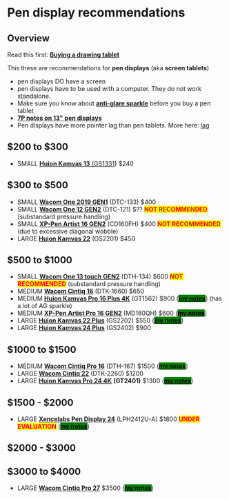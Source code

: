 # Pen display recommendations

## Overview

Read this first: [**Buying a drawing tablet**](../) &#x20;

This these are recommendations for **pen displays** (aka **screen tablets**)

* pen displays DO have a screen&#x20;
* pen displays have to be used with a computer. They do not work standalone.
* Make sure you know about [**anti-glare sparkle**](../../guides/pen-displays/anti-glare-sparkle.md) before you buy a pen tablet
* [**7P notes on 13" pen displays**](../../7p-notes/7p-notes-other/7p-notes-huion-gs1331-xppen-cd130fh.md)&#x20;
* Pen displays have more pointer lag than pen tablets. More here: [lag](../../guides/core-features/lag.md)&#x20;

## $200 to $300 &#x20;

* SMALL [**Huion Kamvas 13** (GS1331](../../product-info/huion/huion-kamvas/)) $240&#x20;

## $300 to $500

* SMALL [**Wacom One 2019 GEN1**](../../product-info/wacom/wacom-one-dtc-133/) (DTC-133) $400&#x20;
* SMALL [**Wacom One 12 GEN2**](../../product-info/wacom/wacom-one-gen2/) (DTC-121) $?? <mark style="color:red;">**NOT RECOMMENDED**</mark> (substandard pressure handling)
* SMALL [**XP-Pen Artist 16 GEN2**](../../product-info/xp-pen/xp-pen-artist-gen2/)  (CD160FH) $400 <mark style="color:red;">**NOT RECOMMENDED**</mark> (due to excessive diagonal wobble)&#x20;
* LARGE [**Huion Kamvas 22**](../../product-info/huion/huion-kamvas/) (GS2201) $450

## **$500 to $1000**

* SMALL [**Wacom One 13 touch** **GEN2**](../../product-info/wacom/wacom-one-gen2/) (DTH-134) $600 <mark style="color:red;">**NOT RECOMMENDED**</mark> (substandard pressure handling)&#x20;
* MEDIUM [**Wacom Cintiq 16**](../../product-info/wacom/wacom-cintiq.md) (DTK-1660) $650
* MEDIUM [**Huion Kamvas Pro 16 Plus 4K**](../../product-info/huion/huion-kamvas-pro/) (GT1562) $900 ([<mark style="background-color:green;">**my notes**</mark>](../../product-info/huion/huion-kamvas-pro/7p-notes-huion-kamvas-pro-16-plus-4k-gt1562.md)) (has a lot of AG sparkle)&#x20;
* MEDIUM [**XP-Pen Artist Pro 16 GEN2**](../../product-info/xp-pen/xp-pen-artist-pro-gen2/7p-notes-xp-pen-artist-pro-16-2nd-gen-md160qh.md) (MD160QH) $600 ([<mark style="background-color:green;">**my notes**</mark>](../../product-info/xp-pen/xp-pen-artist-pro-gen2/7p-notes-xp-pen-artist-pro-16-2nd-gen-md160qh.md))
* LARGE [**Huion Kamvas 22 Plus**](../../product-info/huion/huion-kamvas/) (GS2202) $550 ([<mark style="background-color:green;">**my notes**</mark>](../../product-info/huion/huion-kamvas/7p-notes-huion-kamvas-22-plus.md))
* LARGE [**Huion Kamvas 24 Plus**](../../product-info/huion/huion-kamvas/) (GS2402) $900&#x20;

## $1000 to $1500

* MEDIUM [**Wacom Cintiq Pro 16**](../../product-info/wacom/wacom-cintiq-pro/) (DTH-167) $1500 ([<mark style="background-color:green;">**my notes**</mark>](../../product-info/wacom/wacom-cintiq-pro/wacom-cintiq-pro-16-dth-167/7p-notes-wacom-cintiq-pro-16-dth-167.md))
* LARGE [**Wacom Cintiq 22**](../../product-info/wacom/wacom-cintiq.md) (DTK-2260) $1200
* LARGE [**Huion Kamvas Pro 24 4K**](../../product-info/huion/huion-kamvas-pro/) **(GT2401)** $1300 ([<mark style="background-color:green;">**my notes**</mark>](../../7p-notes/7p-notes-huion/7p-notes-huion-kamvas-pro-24-4k-gt2401.md))

## $1500 - $2000

* LARGE [**Xencelabs Pen Display 24**](../../product-info/xencelabs/) (LPH2412U-A) $1800  <mark style="color:red;">**UNDER EVALUATION**</mark> ([<mark style="background-color:green;">**my notes**</mark>](../../product-info/xencelabs/7p-notes-xencelabs-pen-display-24.md))

## $2000 - $3000

## $3000 to $4000

* LARGE [**Wacom Cintiq Pro 27**](../../product-info/wacom/wacom-cintiq-pro/) $3500 ([<mark style="background-color:green;">**my notes**</mark>](../../product-info/wacom/wacom-cintiq-pro/wacom-cintiq-pro-27-dth-271/7p-notes-wacom-dth271.md))
